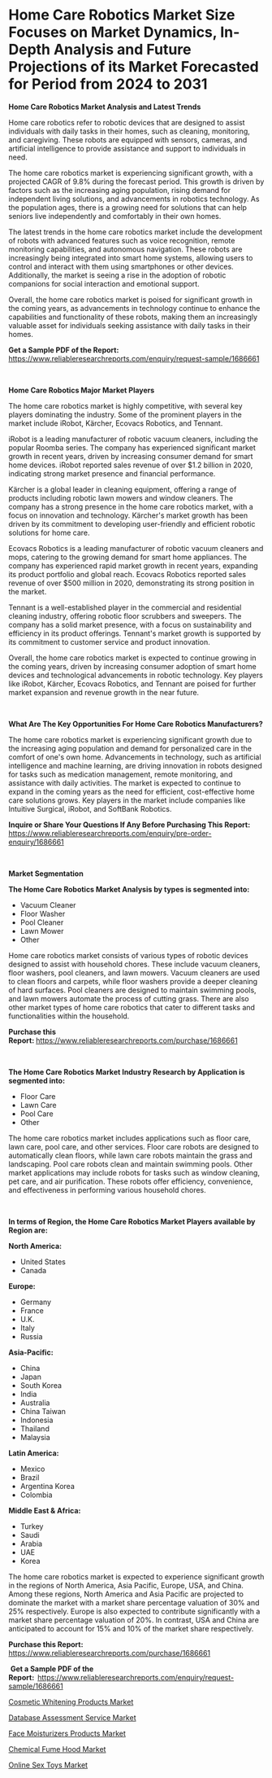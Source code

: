 <p><h1>Home Care Robotics Market Size Focuses on Market Dynamics, In-Depth Analysis and Future Projections of its Market Forecasted for Period from 2024 to 2031</h1></p><p><strong>Home Care Robotics Market Analysis and Latest Trends</strong></p>
<p><p>Home care robotics refer to robotic devices that are designed to assist individuals with daily tasks in their homes, such as cleaning, monitoring, and caregiving. These robots are equipped with sensors, cameras, and artificial intelligence to provide assistance and support to individuals in need.</p><p>The home care robotics market is experiencing significant growth, with a projected CAGR of 9.8% during the forecast period. This growth is driven by factors such as the increasing aging population, rising demand for independent living solutions, and advancements in robotics technology. As the population ages, there is a growing need for solutions that can help seniors live independently and comfortably in their own homes.</p><p>The latest trends in the home care robotics market include the development of robots with advanced features such as voice recognition, remote monitoring capabilities, and autonomous navigation. These robots are increasingly being integrated into smart home systems, allowing users to control and interact with them using smartphones or other devices. Additionally, the market is seeing a rise in the adoption of robotic companions for social interaction and emotional support.</p><p>Overall, the home care robotics market is poised for significant growth in the coming years, as advancements in technology continue to enhance the capabilities and functionality of these robots, making them an increasingly valuable asset for individuals seeking assistance with daily tasks in their homes.</p></p>
<p><strong>Get a Sample PDF of the Report:&nbsp;</strong> <a href="https://www.reliableresearchreports.com/enquiry/request-sample/1686661">https://www.reliableresearchreports.com/enquiry/request-sample/1686661</a></p>
<p>&nbsp;</p>
<p><strong>Home Care Robotics Major Market Players</strong></p>
<p><p>The home care robotics market is highly competitive, with several key players dominating the industry. Some of the prominent players in the market include iRobot, Kärcher, Ecovacs Robotics, and Tennant. </p><p>iRobot is a leading manufacturer of robotic vacuum cleaners, including the popular Roomba series. The company has experienced significant market growth in recent years, driven by increasing consumer demand for smart home devices. iRobot reported sales revenue of over $1.2 billion in 2020, indicating strong market presence and financial performance.</p><p>Kärcher is a global leader in cleaning equipment, offering a range of products including robotic lawn mowers and window cleaners. The company has a strong presence in the home care robotics market, with a focus on innovation and technology. Kärcher's market growth has been driven by its commitment to developing user-friendly and efficient robotic solutions for home care.</p><p>Ecovacs Robotics is a leading manufacturer of robotic vacuum cleaners and mops, catering to the growing demand for smart home appliances. The company has experienced rapid market growth in recent years, expanding its product portfolio and global reach. Ecovacs Robotics reported sales revenue of over $500 million in 2020, demonstrating its strong position in the market.</p><p>Tennant is a well-established player in the commercial and residential cleaning industry, offering robotic floor scrubbers and sweepers. The company has a solid market presence, with a focus on sustainability and efficiency in its product offerings. Tennant's market growth is supported by its commitment to customer service and product innovation.</p><p>Overall, the home care robotics market is expected to continue growing in the coming years, driven by increasing consumer adoption of smart home devices and technological advancements in robotic technology. Key players like iRobot, Kärcher, Ecovacs Robotics, and Tennant are poised for further market expansion and revenue growth in the near future.</p></p>
<p>&nbsp;</p>
<p><strong>What Are The Key Opportunities For Home Care Robotics Manufacturers?</strong></p>
<p><p>The home care robotics market is experiencing significant growth due to the increasing aging population and demand for personalized care in the comfort of one's own home. Advancements in technology, such as artificial intelligence and machine learning, are driving innovation in robots designed for tasks such as medication management, remote monitoring, and assistance with daily activities. The market is expected to continue to expand in the coming years as the need for efficient, cost-effective home care solutions grows. Key players in the market include companies like Intuitive Surgical, iRobot, and SoftBank Robotics.</p></p>
<p><strong>Inquire or Share Your Questions If Any Before Purchasing This Report:</strong> <a href="https://www.reliableresearchreports.com/enquiry/pre-order-enquiry/1686661">https://www.reliableresearchreports.com/enquiry/pre-order-enquiry/1686661</a></p>
<p>&nbsp;</p>
<p><strong>Market Segmentation</strong></p>
<p><strong>The Home Care Robotics Market Analysis by types is segmented into:</strong></p>
<p><ul><li>Vacuum Cleaner</li><li>Floor Washer</li><li>Pool Cleaner</li><li>Lawn Mower</li><li>Other</li></ul></p>
<p><p>Home care robotics market consists of various types of robotic devices designed to assist with household chores. These include vacuum cleaners, floor washers, pool cleaners, and lawn mowers. Vacuum cleaners are used to clean floors and carpets, while floor washers provide a deeper cleaning of hard surfaces. Pool cleaners are designed to maintain swimming pools, and lawn mowers automate the process of cutting grass. There are also other market types of home care robotics that cater to different tasks and functionalities within the household.</p></p>
<p><strong>Purchase this Report:&nbsp;</strong><a href="https://www.reliableresearchreports.com/purchase/1686661">https://www.reliableresearchreports.com/purchase/1686661</a></p>
<p>&nbsp;</p>
<p><strong>The Home Care Robotics Market Industry Research by Application is segmented into:</strong></p>
<p><ul><li>Floor Care</li><li>Lawn Care</li><li>Pool Care</li><li>Other</li></ul></p>
<p><p>The home care robotics market includes applications such as floor care, lawn care, pool care, and other services. Floor care robots are designed to automatically clean floors, while lawn care robots maintain the grass and landscaping. Pool care robots clean and maintain swimming pools. Other market applications may include robots for tasks such as window cleaning, pet care, and air purification. These robots offer efficiency, convenience, and effectiveness in performing various household chores.</p></p>
<p>&nbsp;</p>
<p><strong>In terms of Region, the Home Care Robotics Market Players available by Region are:</strong></p>
<p>
    <p> <strong> North America: </strong>
        <ul>
            <li>United States</li>
            <li>Canada</li>
        </ul>
        </p> 
    <p> <strong> Europe: </strong>
        <ul>
            <li>Germany</li>
            <li>France</li>
            <li>U.K.</li>
            <li>Italy</li>
            <li>Russia</li>
        </ul>
        </p> 
    <p> <strong> Asia-Pacific: </strong>
        <ul>
            <li>China</li>
            <li>Japan</li>
            <li>South Korea</li>
            <li>India</li>
            <li>Australia</li>
            <li>China Taiwan</li>
            <li>Indonesia</li>
            <li>Thailand</li>
            <li>Malaysia</li>
        </ul>
        </p> 
    <p> <strong> Latin America: </strong>
        <ul>
            <li>Mexico</li>
            <li>Brazil</li>
            <li>Argentina Korea</li>
            <li>Colombia</li>
        </ul>
        </p> 
    <p> <strong> Middle East & Africa: </strong>
        <ul>
            <li>Turkey</li>
            <li>Saudi</li>
            <li>Arabia</li>
            <li>UAE</li>
            <li>Korea</li>
        </ul>
    </p>
    </p>
<p><p>The home care robotics market is expected to experience significant growth in the regions of North America, Asia Pacific, Europe, USA, and China. Among these regions, North America and Asia Pacific are projected to dominate the market with a market share percentage valuation of 30% and 25% respectively. Europe is also expected to contribute significantly with a market share percentage valuation of 20%. In contrast, USA and China are anticipated to account for 15% and 10% of the market share respectively.</p></p>
<p><strong>Purchase this Report: </strong><a href="https://www.reliableresearchreports.com/purchase/1686661">https://www.reliableresearchreports.com/purchase/1686661</a></p>
<p>&nbsp;<strong>Get a Sample PDF of the Report:&nbsp;&nbsp;</strong><a href="https://www.reliableresearchreports.com/enquiry/request-sample/1686661">https://www.reliableresearchreports.com/enquiry/request-sample/1686661</a></p>
<p><strong></strong></p>
<p><p><a href="https://issuu.com/reportprime-2/docs/cosmetic-whitening-products-market-size-2030.pptx">Cosmetic Whitening Products Market</a></p><p><a href="https://github.com/BryceTownsendr/Market-Research-Report-List-3/blob/main/database-assessment-service-market.md">Database Assessment Service Market</a></p><p><a href="https://issuu.com/reportprime-2/docs/face-moisturizers-products-market-size-2030.pptx">Face Moisturizers Products Market</a></p><p><a href="https://medium.com/@simonepurdy/chemical-fume-hood-market-size-cagr-trends-2024-2030-15223000c7e9">Chemical Fume Hood Market</a></p><p><a href="https://github.com/mahnoor2003/Market-Research-Report-List-3/blob/main/online-sex-toys-market.md">Online Sex Toys Market</a></p></p>